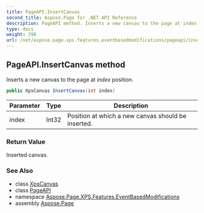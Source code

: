 ```yaml
---
title: PageAPI.InsertCanvas
second_title: Aspose.Page for .NET API Reference
description: PageAPI method. Inserts a new canvas to the page at index position
type: docs
weight: 290
url: /net/aspose.page.xps.features.eventbasedmodifications/pageapi/insertcanvas/
---
```

## PageAPI.InsertCanvas method

Inserts a new canvas to the page at *index* position.

```csharp
public XpsCanvas InsertCanvas(int index)
```

| Parameter | Type | Description |
| --- | --- | --- |
| index | Int32 | Position at which a new canvas should be inserted. |

### Return Value

Inserted canvas.

### See Also

* class [XpsCanvas](../../../aspose.page.xps.xpsmodel/xpscanvas/)
* class [PageAPI](../)
* namespace [Aspose.Page.XPS.Features.EventBasedModifications](../../pageapi/)
* assembly [Aspose.Page](../../../)


